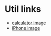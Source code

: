 # Util links

- [calculator image](https://help.apple.com/assets/634D93C867B48F12442A1784/634D93C967B48F12442A1792/en_US/91433b868ad67ee9e2a087cca75de95c.png)
- [iPhone image](https://www.apple.com/fr/iphone-14/images/overview/ar/ar_blue__ck4vy6sj8nyq_medium.jpg)
